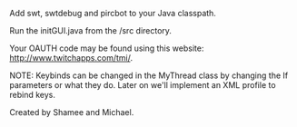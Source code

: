 Add swt, swtdebug and pircbot to your Java classpath.

Run the initGUI.java from the /src directory.

Your OAUTH code may be found using this website: http://www.twitchapps.com/tmi/.

NOTE: Keybinds can be changed in the MyThread class by changing the If parameters or what they do. Later on we'll implement an XML profile to rebind keys.

Created by Shamee and Michael.
